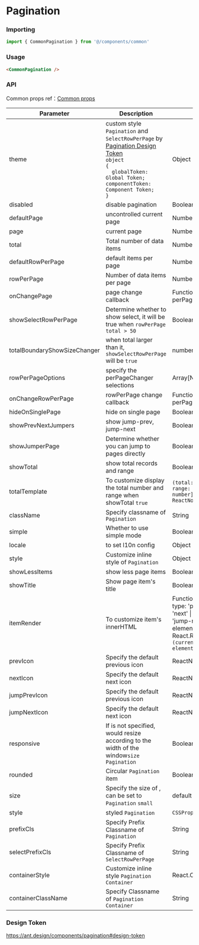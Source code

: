 # Pagination

### Importing

```js
import { CommonPagination } from '@/components/common'
```

### Usage

```html
<CommonPagination />
```

### API

Common props ref：[Common props](https://ant.design/components/pagination#api)

| Parameter                    | Description                                                                                                                                                                                                                                   | Type                                                                                                                                                 | Default                                                                                |
| ---------------------------- | --------------------------------------------------------------------------------------------------------------------------------------------------------------------------------------------------------------------------------------------- | ---------------------------------------------------------------------------------------------------------------------------------------------------- | -------------------------------------------------------------------------------------- |
| theme                        | custom style `Pagination` and `SelectRowPerPage` by [Pagination Design Token](https://ant.design/components/pagination#design-token) <br/>`object` <br/>`{`<br/>`  globalToken: Global Token;`<br/>`componentToken: Component Token;`<br/>`}` | Object                                                                                                                                               | -                                                                                      |
| disabled                     | disable pagination                                                                                                                                                                                                                            | Boolean                                                                                                                                              | -                                                                                      |
| defaultPage                  | uncontrolled current page                                                                                                                                                                                                                     | Number                                                                                                                                               | 1                                                                                      |
| page                         | current page                                                                                                                                                                                                                                  | Number                                                                                                                                               | -                                                                                      |
| total                        | Total number of data items                                                                                                                                                                                                                    | Number                                                                                                                                               | 0                                                                                      |
| defaultRowPerPage            | default items per page                                                                                                                                                                                                                        | Number                                                                                                                                               | 10                                                                                     |
| rowPerPage                   | Number of data items per page                                                                                                                                                                                                                 | Number                                                                                                                                               | 10                                                                                     |
| onChangePage                 | page change callback                                                                                                                                                                                                                          | Function(current, perPage)                                                                                                                           | -                                                                                      |
| showSelectRowPerPage         | Determine whether to show select, it will be true when `rowPerPage` `total > 50`                                                                                                                                                              | Boolean                                                                                                                                              | -                                                                                      |
| totalBoundaryShowSizeChanger | when total larger than it, `showSelectRowPerPage` will be `true`                                                                                                                                                                              | number                                                                                                                                               | 50                                                                                     |
| rowPerPageOptions            | specify the perPageChanger selections                                                                                                                                                                                                         | Array[Number]                                                                                                                                        | [10, 20, 50, 100]                                                                      |
| onChangeRowPerPage           | rowPerPage change callback                                                                                                                                                                                                                    | Function(current, perPage)                                                                                                                           | -                                                                                      |
| hideOnSinglePage             | hide on single page                                                                                                                                                                                                                           | Boolean                                                                                                                                              | false                                                                                  |
| showPrevNextJumpers          | show jump-prev, jump-next                                                                                                                                                                                                                     | Boolean                                                                                                                                              | true                                                                                   |
| showJumperPage               | Determine whether you can jump to pages directly                                                                                                                                                                                              | Boolean / Object                                                                                                                                     | false / {goButton: true}                                                               |
| showTotal                    | show total records and range                                                                                                                                                                                                                  | Boolean                                                                                                                                              | -                                                                                      |
| totalTemplate                | To customize display the total number and range when showTotal `true`                                                                                                                                                                         | `(total: number, range: [number, number]) => ReactNode \| String`                                                                                    | -                                                                                      |
| className                    | Specify classname of `Pagination`                                                                                                                                                                                                             | String                                                                                                                                               | -                                                                                      |
| simple                       | Whether to use simple mode                                                                                                                                                                                                                    | Boolean                                                                                                                                              | -                                                                                      |
| locale                       | to set l10n config                                                                                                                                                                                                                            | Object                                                                                                                                               | [th_TH](https://github.com/react-component/pagination/blob/master/src/locale/th_TH.ts) |
| style                        | Customize inline style of `Pagination`                                                                                                                                                                                                        | Object                                                                                                                                               | {}                                                                                     |
| showLessItems                | show less page items                                                                                                                                                                                                                          | Boolean                                                                                                                                              | false                                                                                  |
| showTitle                    | Show page item's title                                                                                                                                                                                                                        | Boolean                                                                                                                                              | true                                                                                   |
| itemRender                   | To customize item's innerHTML                                                                                                                                                                                                                 | Function(current, type: 'page' \| 'prev' \| 'next' \| 'jump-prev' \| 'jump-next', element): React.ReactNode \| `(current, type, element) => element` | -                                                                                      |
| prevIcon                     | Specify the default previous icon                                                                                                                                                                                                             | ReactNode                                                                                                                                            |                                                                                        |
| nextIcon                     | Specify the default next icon                                                                                                                                                                                                                 | ReactNode                                                                                                                                            |                                                                                        |
| jumpPrevIcon                 | Specify the default previous icon                                                                                                                                                                                                             | ReactNode                                                                                                                                            |                                                                                        |
| jumpNextIcon                 | Specify the default next icon                                                                                                                                                                                                                 | ReactNode                                                                                                                                            |                                                                                        |
| responsive                   | If is not specified, would resize according to the width of the window`size` `Pagination`                                                                                                                                                     | Boolean                                                                                                                                              | -                                                                                      |
| rounded                      | Circular `Pagination` item                                                                                                                                                                                                                    | Boolean                                                                                                                                              | false                                                                                  |
| size                         | Specify the size of , can be set to `Pagination` `small`                                                                                                                                                                                      | default \| small                                                                                                                                     | default                                                                                |
| style                        | styled `Pagination`                                                                                                                                                                                                                           | `CSSProperties`                                                                                                                                      |                                                                                        |
| prefixCls                    | Specify Prefix Classname of `Pagination`                                                                                                                                                                                                      | String                                                                                                                                               | -                                                                                      |
| selectPrefixCls              | Specify Prefix Classname of `SelectRowPerPage`                                                                                                                                                                                                | String                                                                                                                                               | -                                                                                      |
| containerStyle               | Customize inline style `Pagination Container`                                                                                                                                                                                                 | React.CSSProperties                                                                                                                                  |                                                                                        |
| containerClassName           | Specify Classname of `Pagination Container`                                                                                                                                                                                                   | String                                                                                                                                               |                                                                                        |

### Design Token

https://ant.design/components/pagination#design-token
